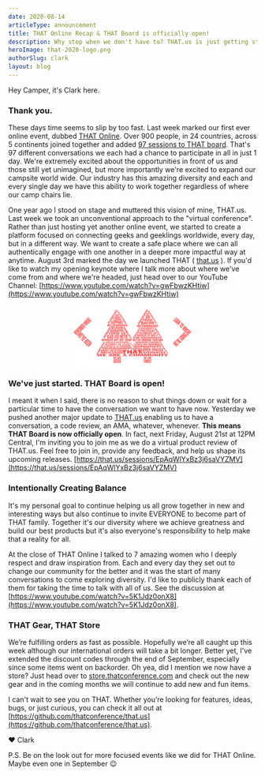 ```yaml
---
date: 2020-08-14
articleType: announcement
title: THAT Online Recap & THAT Board is officially open!
description: Why stop when we don't have to? THAT.us is just getting started.
heroImage: that-2020-logo.png
authorSlug: clark
layout: blog
---
```


Hey Camper, it's Clark here.

### Thank you.

These days time seems to slip by too fast. Last week marked our first ever online event, dubbed [THAT Online](https://that.us/events/thatOnline). Over 900 people, in 24 countries, across 5 continents joined together and added [97 sessions to THAT board](https://that.us/events/thatOnline). That's 97 different conversations we each had a chance to participate in all in just 1 day. We're extremely excited about the opportunities in front of us and those still yet unimagined, but more importantly we're excited to expand our campsite world wide. Our industry has this amazing diversity and each and every single day we have this ability to work together regardless of where our camp chairs lie.

One year ago I stood on stage and muttered this vision of mine, THAT.us. Last week we took an unconventional approach to the "virtual conference". Rather than just hosting yet another online event, we started to create a platform focused on connecting geeks and geeklings worldwide, every day, but in a different way. We want to create a safe place where we can all authentically engage with one another in a deeper more impactful way at anytime. August 3rd marked the day we launched THAT ( [that.us](http://that.us/) ). If you'd like to watch my opening keynote where I talk more about where we've come from and where we're headed, just head over to our YouTube Channel: [https://www.youtube.com/watch?v=gwFbwzKHtiw](https://www.youtube.com/watch?v=gwFbwzKHtiw)

<p>
<img src="./that-2020-logo.png"
     alt="THAT 2020"
     style="width: 50%; margin:0 auto; display:block" />
</p>

### We've just started. THAT Board is open!

I meant it when I said, there is no reason to shut things down or wait for a particular time to have the conversation we want to have now. Yesterday we pushed another major update to [THAT.us](https://that.us) enabling us to have a conversation, a code review, an AMA, whatever, whenever. **This means THAT Board is now officially open**. In fact, next Friday, August 21st at 12PM Central, I'm inviting you to join me as we do a virtual product review of THAT.us. Feel free to join in, provide any feedback, and help us shape its upcoming releases. [https://that.us/sessions/EpAqWlYxBz3j6saVYZMV](https://that.us/sessions/EpAqWlYxBz3j6saVYZMV)

### Intentionally Creating Balance

It's my personal goal to continue helping us all grow together in new and interesting ways but also continue to invite EVERYONE to become part of THAT family. Together it's our diversity where we achieve greatness and build our best products but it's also everyone's responsibility to help make that a reality for all.

At the close of THAT Online I talked to 7 amazing women who I deeply respect and draw inspiration from. Each and every day they set out to change our community for the better and it was the start of many conversations to come exploring diversity. I'd like to publicly thank each of them for taking the time to talk with all of us. See the discussion at [https://www.youtube.com/watch?v=5K1Jdz0onX8](https://www.youtube.com/watch?v=5K1Jdz0onX8).

### THAT Gear, THAT Store

We’re fulfilling orders as fast as possible. Hopefully we’re all caught up this week although our international orders will take a bit longer. Better yet, I've extended the discount codes through the end of September, especially since some items went on backorder. Oh yea, did I mention we now have a store? Just head over to [store.thatconference.com](https://store.thatconference.com) and check out the new gear and in the coming months we will continue to add new and fun items.

I can't wait to see you on THAT. Whether you’re looking for features, ideas, bugs, or just curious, you can check it all out at [https://github.com/thatconference/that.us](https://github.com/thatconference/that.us).

❤️ Clark

P.S. Be on the look out for more focused events like we did for THAT Online. Maybe even one in September 😉
